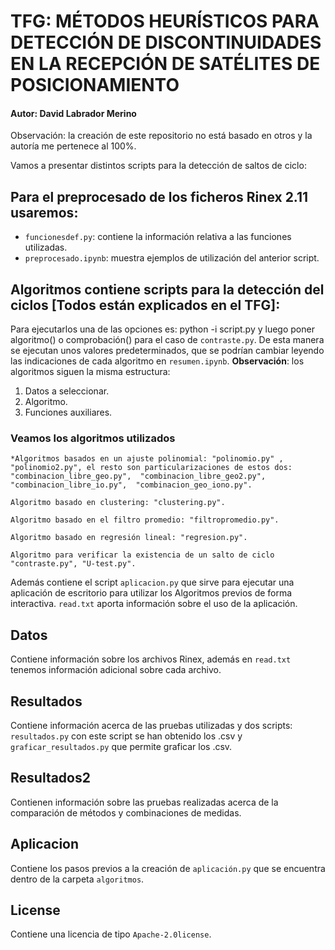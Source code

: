 # TFG: MÉTODOS HEURÍSTICOS PARA DETECCIÓN DE DISCONTINUIDADES EN LA RECEPCIÓN DE SATÉLITES DE POSICIONAMIENTO
#### Autor: David Labrador Merino
Observación: la creación de este repositorio no está basado en otros y la autoría me pertenece al 100%.

Vamos a presentar distintos scripts para la detección de saltos de ciclo:
## Para el preprocesado de los ficheros Rinex 2.11 usaremos:

* `funcionesdef.py`: contiene la información relativa a las funciones utilizadas. 
*  `preprocesado.ipynb`: muestra ejemplos de utilización del anterior script.

## Algoritmos contiene scripts para la detección del ciclos [Todos están explicados en el TFG]:

Para ejecutarlos una de las opciones es: python -i script.py y luego poner algoritmo() o comprobación() para el caso de `contraste.py`. De esta manera se ejecutan unos valores predeterminados, que se podrían cambiar leyendo las indicaciones de cada algoritmo en `resumen.ipynb`.
__Observación__: los algoritmos siguen la misma estructura:
1. Datos a seleccionar.
2. Algoritmo.
3. Funciones auxiliares.

### Veamos los algoritmos utilizados
	*Algoritmos basados en un ajuste polinomial: "polinomio.py" , "polinomio2.py", el resto son particularizaciones de estos dos: "combinacion_libre_geo.py",  "combinacion_libre_geo2.py",  "combinacion_libre_io.py",  "combinacion_geo_iono.py".
		
	Algoritmo basado en clustering: "clustering.py".

	Algoritmo basado en el filtro promedio: "filtropromedio.py".

	Algoritmo basado en regresión lineal: "regresion.py".

	Algoritmo para verificar la existencia de un salto de ciclo "contraste.py", "U-test.py". 

Además contiene el script `aplicacion.py` que sirve para ejecutar una aplicación de escritorio para utilizar los Algoritmos previos de forma interactiva.
 `read.txt` aporta información sobre el uso de la aplicación.

	

## Datos

Contiene información sobre los archivos Rinex, además en `read.txt` tenemos información adicional sobre cada archivo.

## Resultados
	
Contiene información acerca de las pruebas utilizadas y dos scripts: `resultados.py` con este script se han obtenido los .csv y `graficar_resultados.py` que permite graficar los .csv.

## Resultados2

Contienen información sobre las pruebas realizadas acerca de la comparación de métodos y combinaciones de medidas.

## Aplicacion

Contiene los pasos previos a la creación de `aplicación.py` que se encuentra dentro de la carpeta `algoritmos`.

## License 

Contiene una licencia de tipo `Apache-2.0license`.


